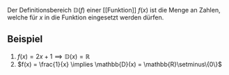 Der Definitionsbereich $\mathbb{D}(f)$ einer [[Funktion]] $f(x)$ ist die Menge an Zahlen, welche für $x$ in die Funktion eingesetzt werden dürfen.

## Beispiel
1. $f(x)=2x+1 \implies \mathbb{D}(x) = \mathbb{R}$
2. $f(x) = \frac{1}{x} \implies \mathbb{D}(x) = \mathbb{R}\setminus\{0\}$
